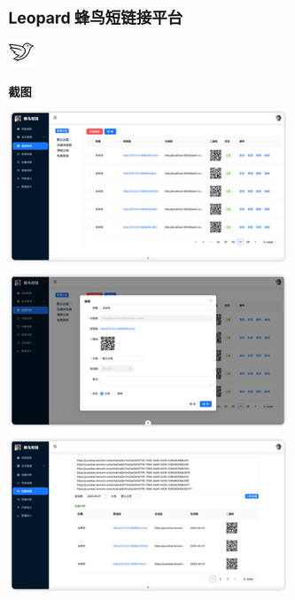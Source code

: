 # Leopard 蜂鸟短链接平台
![logo.png](doc/screenshot/logo.png)
## 截图

![s1.png](doc/screenshot/s1.png)

![s2.png](doc/screenshot/s2.png)

![img.png](doc/screenshot/img.png)
